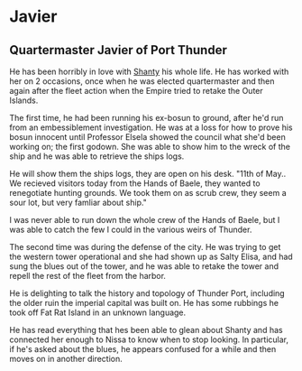 # Javier

## Quartermaster Javier of Port Thunder

He has been horribly in love with [Shanty](/p/aunt_elsela.md) his whole life. He has worked with her on 2 occasions, once when he was elected quartermaster and then again after the fleet action when the Empire tried to retake the Outer Islands. 

The first time, he had been running his ex-bosun to ground, after he'd run from an embessiblement investigation. He was at a loss for how to prove his bosun innocent until Professor Elsela showed the council what she'd been working on; the first godown. She was able to show him to the wreck of the ship and he was able to retrieve the ships logs.

He will show them the ships logs, they are open on his desk.
  "11th of May.. We recieved visitors today from the Hands of Baele, they wanted to renegotiate hunting grounds. We took them on as scrub crew, they seem a sour lot, but very famliar about ship."


I was never able to run down the whole crew of the Hands of Baele, but I was able to catch the few I could in the various weirs of Thunder.

The second time was during the defense of the city. He was trying to get the western tower operational and she had shown up as Salty Elisa, and had sung the blues out of the tower, and he was able to retake the tower and repell the rest of the fleet from the harbor.

He is delighting to talk the history and topology of Thunder Port, including the older ruin the imperial capital was built on. He has some rubbings he took off Fat Rat Island in an unknown language.

He has read everything that hes been able to glean about Shanty and has connected her enough to Nissa to know when to stop looking. In particular, if he's asked about the blues, he appears confused for a while and then moves on in another direction.


